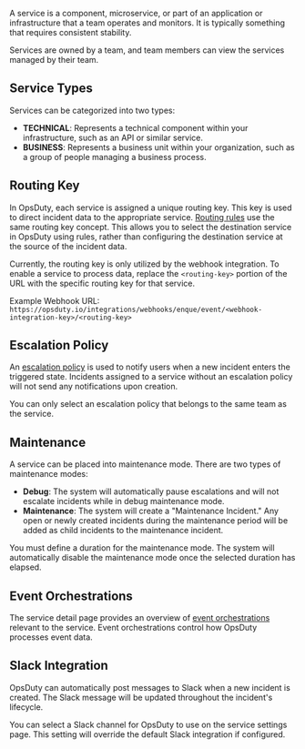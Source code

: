 A service is a component, microservice, or part of an application or
infrastructure that a team operates and monitors. It is typically something that
requires consistent stability.

Services are owned by a team, and team members can view the services managed by
their team.

## Service Types

Services can be categorized into two types:

- **TECHNICAL**: Represents a technical component within your infrastructure,
  such as an API or similar service.
- **BUSINESS**: Represents a business unit within your organization, such as a
  group of people managing a business process.

## Routing Key

In OpsDuty, each service is assigned a unique routing key. This key is used to
direct incident data to the appropriate service.
[Routing rules](../event-processing/routing-rules.md) use the same routing key
concept. This allows you to select the destination service in OpsDuty using
rules, rather than configuring the destination service at the source of the
incident data.

Currently, the routing key is only utilized by the webhook integration. To
enable a service to process data, replace the `<routing-key>` portion of the URL
with the specific routing key for that service.

Example Webhook URL:
`https://opsduty.io/integrations/webhooks/enque/event/<webhook-integration-key>/<routing-key>`

## Escalation Policy

An [escalation policy](./escalation-policies.md) is used to notify users when a
new incident enters the triggered state. Incidents assigned to a service without
an escalation policy will not send any notifications upon creation.

You can only select an escalation policy that belongs to the same team as the
service.

## Maintenance

A service can be placed into maintenance mode. There are two types of
maintenance modes:

- **Debug**: The system will automatically pause escalations and will not
  escalate incidents while in debug maintenance mode.
- **Maintenance**: The system will create a "Maintenance Incident." Any open or
  newly created incidents during the maintenance period will be added as child
  incidents to the maintenance incident.

You must define a duration for the maintenance mode. The system will
automatically disable the maintenance mode once the selected duration has
elapsed.

## Event Orchestrations

The service detail page provides an overview of
[event orchestrations](../event-processing/event-orchestrations.md) relevant to
the service. Event orchestrations control how OpsDuty processes event data.

## Slack Integration

OpsDuty can automatically post messages to Slack when a new incident is created.
The Slack message will be updated throughout the incident's lifecycle.

You can select a Slack channel for OpsDuty to use on the service settings page.
This setting will override the default Slack integration if configured.
